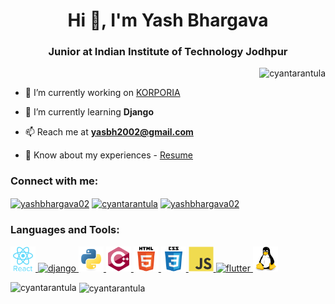 <h1 align="center">Hi 👋, I'm Yash Bhargava</h1>  
<h3 align="center">Junior at Indian Institute of Technology Jodhpur</h3>  
  
<p align="right"> <img src="https://komarev.com/ghpvc/?username=cyantarantula&label=Profile%20views&color=0e75b6&style=flat" alt="cyantarantula" /> </p>  
  
- 🔭 I’m currently working on [KORPORIA](https://github.com/CyanTarantula/KORPORIA)  
  
- 🌱 I’m currently learning **Django**  
  
  
- 📫 Reach me at **yasbh2002@gmail.com**  
  
- 📄 Know about my experiences - [Resume](https://drive.google.com/file/d/1r2um31IpmQmaBr1p-NkbE7ywfAoqhuEK/view?usp=sharing)  
  
<h3 align="left">Connect with me:</h3>  
<p align="left">  
<a href="https://linkedin.com/in/yashbhargava02" target="blank"><img align="center" src="https://raw.githubusercontent.com/rahuldkjain/github-profile-readme-generator/master/src/images/icons/Social/linked-in-alt.svg" alt="yashbhargava02" height="30" width="40" /></a>  
<a href="https://codeforces.com/profile/cyantarantula" target="blank"><img align="center" src="https://raw.githubusercontent.com/rahuldkjain/github-profile-readme-generator/master/src/images/icons/Social/codeforces.svg" alt="cyantarantula" height="30" width="30" /></a>  
<a href="https://www.codechef.com/users/yashbhargava02" target="blank"><img align="center" src="https://i.pinimg.com/originals/c5/d9/fc/c5d9fc1e18bcf039f464c2ab6cfb3eb6.jpg" alt="yashbhargava02" height="30" width="30" style="fill: green;" /></a>  
</p>  
  
<h3 align="left">Languages and Tools:</h3>  
<p align="left"> 
 <a href="https://reactjs.org/" target="_blank" rel="noreferrer"> 
 <img src="https://raw.githubusercontent.com/devicons/devicon/master/icons/react/react-original-wordmark.svg" alt="react" width="40" height="40"/> 
 </a> 
<a href="https://www.djangoproject.com/" target="_blank" rel="noreferrer"> <img src="https://static.djangoproject.com/img/logos/django-logo-negative.svg" alt="django" width="40" height="40"/>
</a>
 <a href="https://www.python.org" target="_blank" rel="noreferrer"> 
 <img src="https://raw.githubusercontent.com/devicons/devicon/master/icons/python/python-original.svg" alt="python" width="40" height="40"/> 
 </a> 
<a href="https://www.w3schools.com/cpp/" target="_blank" rel="noreferrer"> <img src="https://raw.githubusercontent.com/devicons/devicon/master/icons/cplusplus/cplusplus-original.svg" alt="cplusplus" width="40" height="40"/> 
</a>
 <a href="https://www.w3.org/html/" target="_blank" rel="noreferrer"> 
 <img src="https://raw.githubusercontent.com/devicons/devicon/master/icons/html5/html5-original-wordmark.svg" alt="html5" width="40" height="40"/> 
 </a> 
 <a href="https://www.w3schools.com/css/" target="_blank" rel="noreferrer"> <img src="https://raw.githubusercontent.com/devicons/devicon/master/icons/css3/css3-original-wordmark.svg" alt="css3" width="40" height="40"/> 
 </a>
 <a href="https://developer.mozilla.org/en-US/docs/Web/JavaScript" target="_blank" rel="noreferrer"> 
 <img src="https://raw.githubusercontent.com/devicons/devicon/master/icons/javascript/javascript-original.svg" alt="javascript" width="40" height="40"/> 
 </a> 
 <a href="https://flutter.dev" target="_blank" rel="noreferrer"> 
 <img src="https://www.vectorlogo.zone/logos/flutterio/flutterio-icon.svg" alt="flutter" width="40" height="40"/> 
 </a> 
 <a href="https://www.linux.org/" target="_blank" rel="noreferrer"> 
 <img src="https://raw.githubusercontent.com/devicons/devicon/master/icons/linux/linux-original.svg" alt="linux" width="40" height="40"/> 
 </a> 
 </p>
<p><img align="left" src="https://github-readme-stats.vercel.app/api/top-langs?username=cyantarantula&show_icons=true&locale=en&layout=compact" alt="cyantarantula" /></p>  
  
<p>&nbsp;<img align="center" src="https://github-readme-stats.vercel.app/api?username=cyantarantula&show_icons=true&locale=en" alt="cyantarantula" /></p>
